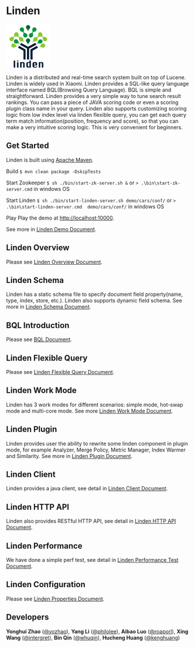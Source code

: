 
# Linden

![Linden Logo](docs/images/linden-logo-120px.png)

Linden is a distributed and real-time search system built on top of Lucene. Linden is widely used in Xiaomi. Linden provides a SQL-like query language interface named BQL(Browsing Query Language). BQL is simple and straightforward. Linden provides a very simple way to tune search result rankings. You can pass a piece of JAVA scoring code or even a scoring plugin class name in your query. Linden also supports customizing scoring logic from low index level via linden flexible query, you can get each query term match information(position, frequency and score), so that you can make a very intuitive scoring logic. This is very convenient for beginners.

## Get Started 

Linden is built using [Apache Maven](http://maven.apache.org/).

Build
    `$ mvn clean package -DskipTests`

Start Zookeeper
    `$ sh ./bin/start-zk-server.sh &`  or `> .\bin\start-zk-server.cmd`  in windows OS

Start Linden
    `$ sh ./bin/start-linden-server.sh demo/cars/conf/`  or `> .\bin\start-linden-server.cmd  demo/cars/conf/`  in windows OS

Play 
    Play the demo at [http://localhost:10000](http://localhost:10000).

See more in [Linden Demo Document](docs/LindenDemo.md).

## Linden Overview

Please see [Linden Overview Document](docs/LindenOverview.md).

## Linden Schema

Linden has a static schema file to specify document field property(name, type, index, store, etc.). Linden also supports dynamic field schema. See more in [Linden Schema Document](docs/LindenSchema.md).

## BQL Introduction

Please see [BQL Document](docs/BQL.md).

## Linden Flexible Query

Please see [Linden Flexible Query Document](docs/LindenFlexibleQuery.md).

## Linden Work Mode

Linden has 3 work modes for different scenarios: simple mode, hot-swap mode and multi-core mode. See more [Linden Work Mode Document](docs/LindenWorkMode.md).

## Linden Plugin

Linden provides user the ability to rewrite some linden component in plugin mode, for example Analyzer, Merge Policy, Metric Manager, Index Warmer and Similarity. See more in [Linden Plugin Document](docs/LindenPlugin.md).

## Linden Client

Linden provides a java client, see detail in [Linden Client Document](docs/LindenClient.md).

## Linden HTTP API

Linden also provides RESTful HTTP API, see detail in [Linden HTTP API Document](docs/LindenHTTPAPI.md).

## Linden Performance

We have done a simple perf test, see detail in [Linden Performance Test Document](docs/LindenPerformanceTest.md).

## Linden Configuration

Please see [Linden Properties Document](docs/LindenProperties.md).

## Developers

**Yonghui Zhao** ([@yozhao](https://github.com/yozhao)),
**Yang Li** ([@philolee](https://github.com/philolee)),
**Aibao Luo** ([@roaporl](https://github.com/roaporl)),
**Xing Wang** ([@intergret](https://github.com/intergret)),
**Bin Qin** ([@whuqin](https://github.com/whuqin)),
**Hucheng Huang** ([@kenghuang](https://github.com/kenghuang))
